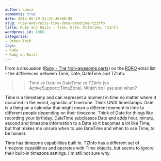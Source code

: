 ```yaml
---
author: sonia
comments: true
date: 2011-06-29 23:55:30+00:00
slug: ruby-and-rails-time-date-datetime-tzinfo
title: Ruby and Rails - Time, Date, DateTime, TZInfo
wordpress_id: 1065
categories:
- Other-Tech
tags:
- Ruby
- Ruby on Rails
---
```


From a discussion ([Ruby - The Non-awesome parts](http://groups.google.com/group/rails-oceania/browse_thread/thread/6062f24822b3b3fc/981124480429da9f?lnk=gst&q=Re%3A+Ruby%3A+the+non-awesome+parts#981124480429da9f)) on the [RORO](http://rubyonrails.com.au/) email list - the differences between Time, Date, DateTime and TZInfo:


>> Time vs Date vs DateTime vs TZInfo (vs ActiveSupport::TimeZone). Which
>> do I use and when?




Time is a timestamp and can represent a moment in time no matter where
it occurred in the world, agnostic of timezone. Think UNIX timestamps.
Date is a thing on a calendar that might mean a different moment in
time to different people depending on their timezone. Think of Date
for things like recording your birthday. DateTime subclasses Date and
adds hour, minute, second and timezone information to a Date so it
becomes a lot like Time, but that makes me unsure when to use DateTime
and when to use Time, to be honest.






Time has timezone capabilities built in. TZInfo has a different set of
timezone capabilities and operates with Time objects, but seems to
ignore their built-in timezone settings. I'm still not sure why.
